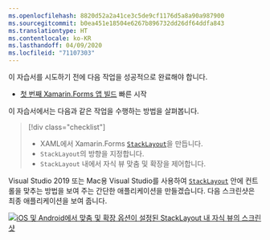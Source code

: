 ```yaml
---
ms.openlocfilehash: 8820d52a2a41ce3c5de9cf1176d5a8a90a987900
ms.sourcegitcommit: b0ea451e18504e6267b896732dd26df64ddfa843
ms.translationtype: HT
ms.contentlocale: ko-KR
ms.lasthandoff: 04/09/2020
ms.locfileid: "71107303"
---
```

이 자습서를 시도하기 전에 다음 작업을 성공적으로 완료해야 합니다.

- [첫 번째 Xamarin.Forms 앱 빌드](~/get-started/first-app/index.md) 빠른 시작

이 자습서에서는 다음과 같은 작업을 수행하는 방법을 살펴봅니다.

> [!div class="checklist"]
>
> - XAML에서 Xamarin.Forms [`StackLayout`](xref:Xamarin.Forms.StackLayout)을 만듭니다.
> - `StackLayout`의 방향을 지정합니다.
> - `StackLayout` 내에서 자식 뷰 맞춤 및 확장을 제어합니다.

Visual Studio 2019 또는 Mac용 Visual Studio를 사용하여 [`StackLayout`](xref:Xamarin.Forms.StackLayout) 안에 컨트롤을 맞추는 방법을 보여 주는 간단한 애플리케이션을 만들겠습니다. 다음 스크린샷은 최종 애플리케이션을 보여 줍니다.

[![iOS 및 Android에서 맞춤 및 확장 옵션이 설정된 StackLayout 내 자식 뷰의 스크린샷](../images/alignment-expansion-reduced.png "맞춤 및 확장이 설정된 레이블 인스턴스를 포함하는 StackLayout")](../images/alignment-expansion-large.png#lightbox "맞춤 및 확장이 설정된 레이블 인스턴스를 포함하는 StackLayout")
